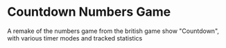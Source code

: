 # Countdown Numbers Game
A remake of the numbers game from the british game show "Countdown", with various timer modes and tracked statistics